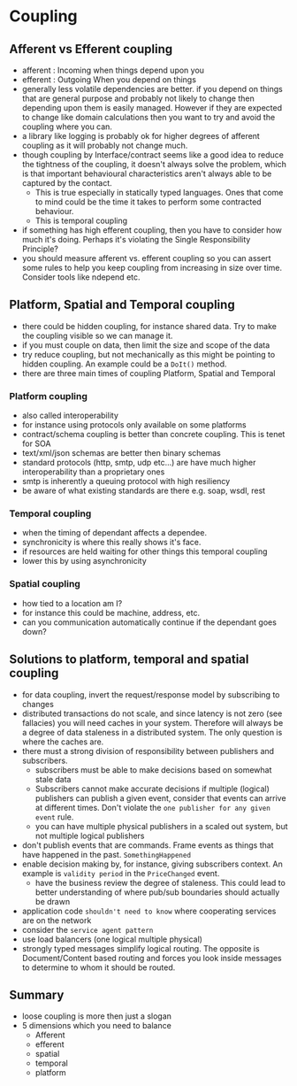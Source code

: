 # Coupling

## Afferent vs Efferent coupling

- afferent : Incoming when things depend upon you
- efferent : Outgoing When you depend on things
- generally less volatile dependencies are better. if you depend on things that are general purpose and probably not likely to change then depending upon them is easily managed. However if they are expected to change like domain calculations then you want to try and avoid the coupling where you can.
- a library like logging is probably ok for higher degrees of afferent coupling as it will probably not change much. 
- though coupling by Interface/contract seems like a good idea to reduce the tightness of the coupling, it doesn't always solve the problem, which is that important behavioural characteristics aren't always able to be captured by the contact. 
  - This is true especially in statically typed languages. Ones that come to mind could be the time it takes to perform some contracted behaviour. 
  - This is temporal coupling
- if something has high efferent coupling, then you have to consider how much it's doing. Perhaps it's violating the Single Responsibility Principle?
- you should measure afferent vs. efferent coupling so you can assert some rules to help you keep coupling from increasing in size over time. Consider tools like ndepend etc.


## Platform, Spatial and Temporal coupling

- there could be hidden coupling, for instance shared data. Try to make the coupling visible so we can manage it. 
- if you must couple on data, then limit the size and scope of the data
- try reduce coupling, but not mechanically as this might be pointing to hidden coupling. An example could be a `DoIt()` method.
- there are three main times of coupling Platform, Spatial and Temporal

 ### Platform coupling
- also called interoperability
- for instance using protocols only available on some platforms
- contract/schema coupling is better than concrete coupling. This is tenet for SOA
- text/xml/json schemas are better then binary schemas
- standard protocols (http, smtp, udp etc...) are have much higher interoperability than a proprietary ones  
- smtp is inherently a queuing protocol with high resiliency 
- be aware of what existing standards are there e.g. soap, wsdl, rest


### Temporal coupling
- when the timing of dependant affects a dependee. 
- synchronicity is where this really shows it's face.
- if resources are held waiting for other things this temporal coupling 
- lower this by using asynchronicity


### Spatial coupling
- how tied to a location am I? 
- for instance this could be machine, address, etc.
- can you communication automatically continue if the dependant goes down?

## Solutions to platform, temporal and spatial coupling

- for data coupling, invert the request/response model by subscribing to changes
- distributed transactions do not scale, and since latency is not zero (see fallacies) you will need caches in your system. Therefore will always be a degree of data staleness in a distributed system. The only question is where the caches are. 
- there must a strong division of responsibility between publishers and subscribers.
  - subscribers must be able to make decisions based on somewhat stale data 
  - Subscribers cannot make accurate decisions if multiple (logical) publishers can publish a given event, consider that events can arrive at different times. Don't violate the `one publisher for any given event` rule.
  - you can have multiple physical publishers in a scaled out system, but not multiple logical publishers
- don't publish events that are commands. Frame events as things that have happened in the past. `SomethingHappened`
- enable decision making by, for instance, giving subscribers context. An example is `validity period` in the `PriceChanged` event.
  - have the business review the degree of staleness. This could lead to better understanding of where pub/sub boundaries should actually be drawn 
- application code `shouldn't need to know` where cooperating services are on the network
- consider the `service agent pattern`
- use load balancers (one logical multiple physical)
- strongly typed messages simplify logical routing. The opposite is Document/Content based routing and forces you look inside messages to determine to whom it should be routed.

## Summary

- loose coupling is more then just a slogan
- 5 dimensions which you need to balance
  - Afferent
  - efferent
  - spatial
  - temporal
  - platform